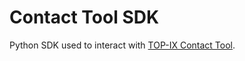 # Contact Tool SDK

Python SDK used to interact with [TOP-IX Contact Tool](https://github.com/topix-hackademy/contact-tools).

